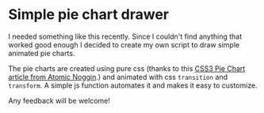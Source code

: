 Simple pie chart drawer
======

I needed something like this recently. Since I couldn't find anything that worked good enough I decided to create my own script to draw simple animated pie charts.

The pie charts are created using pure css (thanks to this [CSS3 Pie Chart article from Atomic Noggin](http://atomicnoggin.ca/blog/2010/02/20/pure-css3-pie-charts/).) and animated with css `transition` and `transform`. A simple js function automates it and makes it easy to customize.

Any feedback will be welcome!